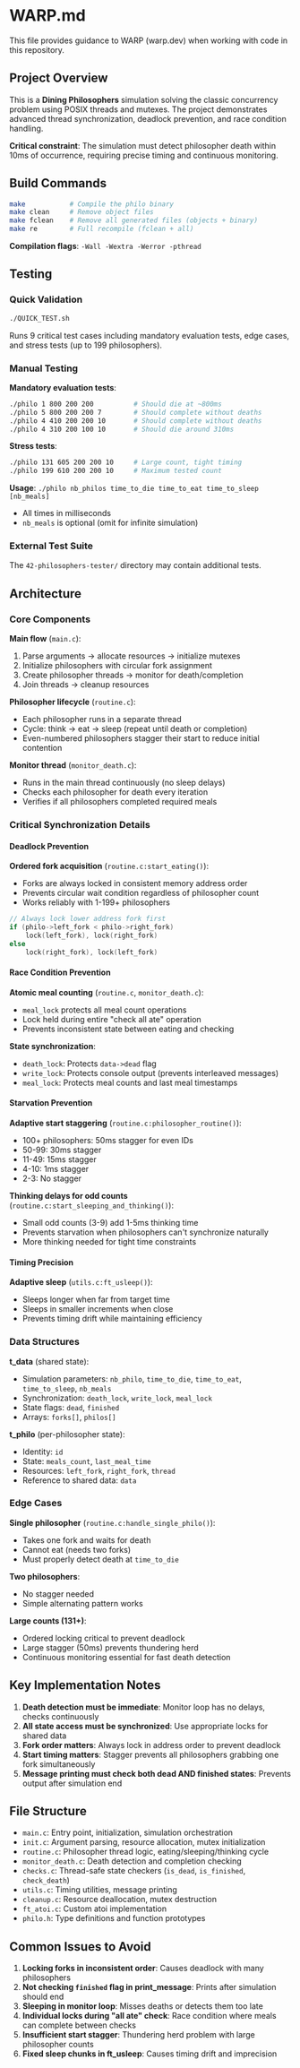 # WARP.md

This file provides guidance to WARP (warp.dev) when working with code in this repository.

## Project Overview

This is a **Dining Philosophers** simulation solving the classic concurrency problem using POSIX threads and mutexes. The project demonstrates advanced thread synchronization, deadlock prevention, and race condition handling.

**Critical constraint**: The simulation must detect philosopher death within 10ms of occurrence, requiring precise timing and continuous monitoring.

## Build Commands

```bash
make           # Compile the philo binary
make clean     # Remove object files
make fclean    # Remove all generated files (objects + binary)
make re        # Full recompile (fclean + all)
```

**Compilation flags**: `-Wall -Wextra -Werror -pthread`

## Testing

### Quick Validation
```bash
./QUICK_TEST.sh
```
Runs 9 critical test cases including mandatory evaluation tests, edge cases, and stress tests (up to 199 philosophers).

### Manual Testing

**Mandatory evaluation tests**:
```bash
./philo 1 800 200 200          # Should die at ~800ms
./philo 5 800 200 200 7        # Should complete without deaths
./philo 4 410 200 200 10       # Should complete without deaths
./philo 4 310 200 100 10       # Should die around 310ms
```

**Stress tests**:
```bash
./philo 131 605 200 200 10     # Large count, tight timing
./philo 199 610 200 200 10     # Maximum tested count
```

**Usage**: `./philo nb_philos time_to_die time_to_eat time_to_sleep [nb_meals]`
- All times in milliseconds
- `nb_meals` is optional (omit for infinite simulation)

### External Test Suite
The `42-philosophers-tester/` directory may contain additional tests.

## Architecture

### Core Components

**Main flow** (`main.c`):
1. Parse arguments → allocate resources → initialize mutexes
2. Initialize philosophers with circular fork assignment
3. Create philosopher threads → monitor for death/completion
4. Join threads → cleanup resources

**Philosopher lifecycle** (`routine.c`):
- Each philosopher runs in a separate thread
- Cycle: think → eat → sleep (repeat until death or completion)
- Even-numbered philosophers stagger their start to reduce initial contention

**Monitor thread** (`monitor_death.c`):
- Runs in the main thread continuously (no sleep delays)
- Checks each philosopher for death every iteration
- Verifies if all philosophers completed required meals

### Critical Synchronization Details

#### Deadlock Prevention
**Ordered fork acquisition** (`routine.c:start_eating()`):
- Forks are always locked in consistent memory address order
- Prevents circular wait condition regardless of philosopher count
- Works reliably with 1-199+ philosophers

```c
// Always lock lower address fork first
if (philo->left_fork < philo->right_fork)
    lock(left_fork), lock(right_fork)
else
    lock(right_fork), lock(left_fork)
```

#### Race Condition Prevention
**Atomic meal counting** (`routine.c`, `monitor_death.c`):
- `meal_lock` protects all meal count operations
- Lock held during entire "check all ate" operation
- Prevents inconsistent state between eating and checking

**State synchronization**:
- `death_lock`: Protects `data->dead` flag
- `write_lock`: Protects console output (prevents interleaved messages)
- `meal_lock`: Protects meal counts and last meal timestamps

#### Starvation Prevention
**Adaptive start staggering** (`routine.c:philosopher_routine()`):
- 100+ philosophers: 50ms stagger for even IDs
- 50-99: 30ms stagger
- 11-49: 15ms stagger
- 4-10: 1ms stagger
- 2-3: No stagger

**Thinking delays for odd counts** (`routine.c:start_sleeping_and_thinking()`):
- Small odd counts (3-9) add 1-5ms thinking time
- Prevents starvation when philosophers can't synchronize naturally
- More thinking needed for tight time constraints

#### Timing Precision
**Adaptive sleep** (`utils.c:ft_usleep()`):
- Sleeps longer when far from target time
- Sleeps in smaller increments when close
- Prevents timing drift while maintaining efficiency

### Data Structures

**t_data** (shared state):
- Simulation parameters: `nb_philo`, `time_to_die`, `time_to_eat`, `time_to_sleep`, `nb_meals`
- Synchronization: `death_lock`, `write_lock`, `meal_lock`
- State flags: `dead`, `finished`
- Arrays: `forks[]`, `philos[]`

**t_philo** (per-philosopher state):
- Identity: `id`
- State: `meals_count`, `last_meal_time`
- Resources: `left_fork`, `right_fork`, `thread`
- Reference to shared data: `data`

### Edge Cases

**Single philosopher** (`routine.c:handle_single_philo()`):
- Takes one fork and waits for death
- Cannot eat (needs two forks)
- Must properly detect death at `time_to_die`

**Two philosophers**:
- No stagger needed
- Simple alternating pattern works

**Large counts (131+)**:
- Ordered locking critical to prevent deadlock
- Large stagger (50ms) prevents thundering herd
- Continuous monitoring essential for fast death detection

## Key Implementation Notes

1. **Death detection must be immediate**: Monitor loop has no delays, checks continuously
2. **All state access must be synchronized**: Use appropriate locks for shared data
3. **Fork order matters**: Always lock in address order to prevent deadlock
4. **Start timing matters**: Stagger prevents all philosophers grabbing one fork simultaneously
5. **Message printing must check both dead AND finished states**: Prevents output after simulation end

## File Structure

- `main.c`: Entry point, initialization, simulation orchestration
- `init.c`: Argument parsing, resource allocation, mutex initialization
- `routine.c`: Philosopher thread logic, eating/sleeping/thinking cycle
- `monitor_death.c`: Death detection and completion checking
- `checks.c`: Thread-safe state checkers (`is_dead`, `is_finished`, `check_death`)
- `utils.c`: Timing utilities, message printing
- `cleanup.c`: Resource deallocation, mutex destruction
- `ft_atoi.c`: Custom atoi implementation
- `philo.h`: Type definitions and function prototypes

## Common Issues to Avoid

1. **Locking forks in inconsistent order**: Causes deadlock with many philosophers
2. **Not checking `finished` flag in print_message**: Prints after simulation should end
3. **Sleeping in monitor loop**: Misses deaths or detects them too late
4. **Individual locks during "all ate" check**: Race condition where meals can complete between checks
5. **Insufficient start stagger**: Thundering herd problem with large philosopher counts
6. **Fixed sleep chunks in ft_usleep**: Causes timing drift and imprecision
